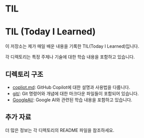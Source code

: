 # TIL

# TIL (Today I Learned)

이 저장소는 제가 매일 배운 내용을 기록한 TIL(Today I Learned)입니다.

각 디렉토리는 특정 주제나 기술에 대한 학습 내용을 포함하고 있습니다.

## 디렉토리 구조

- [copliot.md](copliot.md): GitHub Copilot에 대한 설명과 사용법을 다룹니다.
- [git/](git/): Git 명령어와 개념에 대한 마크다운 파일들이 포함되어 있습니다.
- [GoogleAI/](GoogleAI/): Google AI와 관련된 학습 내용을 포함하고 있습니다.

## 추가 자료

더 많은 정보는 각 디렉토리의 README 파일을 참조하세요.